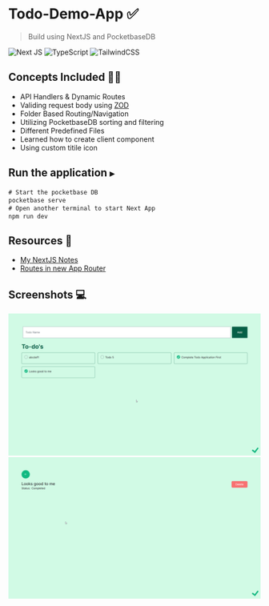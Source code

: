 # Todo-Demo-App ✅
> Build using NextJS and PocketbaseDB

![Next JS](https://img.shields.io/badge/Next-black?style=for-the-badge&logo=next.js&logoColor=white)
![TypeScript](https://img.shields.io/badge/typescript-%23007ACC.svg?style=for-the-badge&logo=typescript&logoColor=white)
![TailwindCSS](https://img.shields.io/badge/tailwindcss-%2338B2AC.svg?style=for-the-badge&logo=tailwind-css&logoColor=white)

## Concepts Included 🐱‍🚀
- API Handlers & Dynamic Routes
- Validing request body using [ZOD](https://www.npmjs.com/package/zod)
- Folder Based Routing/Navigation
- Utilizing PocketbaseDB sorting and filtering
- Different Predefined Files
- Learned how to create client component
- Using custom titile icon

## Run the application ```▶```
```shell
# Start the pocketbase DB
pocketbase serve
# Open another terminal to start Next App
npm run dev
```


## Resources 📂
- [My NextJS Notes](https://github.com/AmanNegi/Notes/blob/main/NextJs/README.md)
- [Routes in new App Router](https://www.builder.io/blog/next-13-app-router)

## Screenshots 💻

![](./screenshots/1.png) 
![](./screenshots/2.png)  
